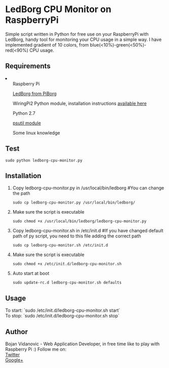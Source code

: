 LedBorg CPU Monitor on RaspberryPi
===================

Simple script written in Python for free use on your RaspberryPi with LedBorg, handy tool for monitoring your CPU usage in a simple way.
I have implemented gradient of 10 colors, from blue(<10%)-green(<50%)-red(<90%) CPU usage.



<h2><a name="requirements" class="anchor" href="#requirements"><span class="octicon octicon-link"></span></a>Requirements</h2>
<li>
<ul>Raspberry Pi</ul>
<ul><a href="http://www.piborg.com/ledborg">LedBorg from PiBorg</a></ul>
<ul>WiringPi2 Python module, installation instructions <a href="https://www.piborg.org/ledborg-new/install">available here</a></ul>
<ul>Python 2.7</ul>
<ul><a href="https://code.google.com/p/psutil/">psutil module</a></ul>
<ul>Some linux knowledge</ul>
</li>


<h2><a name="test" class="anchor" href="#test"><span class="octicon octicon-link"></span></a>Test</h2>

    sudo python ledborg-cpu-monitor.py

<h2><a name="installation" class="anchor" href="#installation"><span class="octicon octicon-link"></span></a>Installation</h2>

1. Copy ledborg-cpu-monitor.py in /usr/local/bin/ledborg #You can change the path<br>

   ```
   sudo cp ledborg-cpu-monitor.py /usr/local/bin/ledborg/
   ```

2. Make sure the script is executable<br>

    ```
    sudo chmod +x /usr/local/bin/ledborg/ledborg-cpu-monitor.py
    ```
    
3. Copy ledborg-cpu-monitor.sh in /etc/init.d #If you have changed default path of py script, you need to this file adding the correct path
   
    ```
    sudo cp ledborg-cpu-monitor.sh /etc/init.d
    ```

4. Make sure the script is executable<br>

    ```
    sudo chmod +x /etc/init.d/ledborg-cpu-monitor.sh
    ```

5. Auto start at boot<br>

   ```
   sudo update-rc.d ledborg-cpu-monitor.sh defaults
   ```

<h2><a name="usage" class="anchor" href="#usage"><span class="octicon octicon-link"></span></a>Usage</h2>
To start: `sudo /etc/init.d/ledborg-cpu-monitor.sh start`<br>
To stop: `sudo /etc/init.d/ledborg-cpu-monitor.sh stop`

<h2><a name="author" class="anchor" href="#author"><span class="octicon octicon-link"></span></a>Author</h2>

Bojan Vidanovic - Web Application Developer, in free time like to play with Raspberry Pi :) Follow me on:<br>
[Twitter](https://twitter.com/Bojan_Vidanovic)<br>
[Google+](https://plus.google.com/110220689355297296347)<br>

